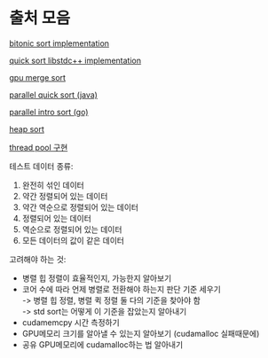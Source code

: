 출처 모음
=

[bitonic sort implementation](https://gist.github.com/mre/1392067)

[quick sort libstdc++ implementation](https://github.com/gcc-mirror/gcc/blob/d9375e490072d1aae73a93949aa158fcd2a27018/libstdc%2B%2B-v3/include/bits/stl_algo.h#L1950)

[gpu merge sort](https://github.com/rbga/CUDA-Merge-and-Bitonic-Sort/tree/master)

[parallel quick sort (java)](https://github.com/kdgyun/Sorting_Algorithm/blob/master/SortingAlgorithm/Java/ParallelSort/ParallelLeftPivotQuickSort.java)

[parallel intro sort (go)](https://github.com/kdgyun/GoSortingAlgorithms/blob/main/sorts/parallel_intro_sort.go)

[heap sort](https://github.com/ArminGh02/sorting-algorithms/blob/main/include/sorting_algorithms/sort.hpp#L193)

[thread pool 구현](https://modoocode.com/285)

테스트 데이터 종류:
1. 완전히 섞인 데이터
2. 약간 정렬되어 있는 데이터
3. 약간 역순으로 정렬되어 있는 데이터
4. 정렬되어 있는 데이터
5. 역순으로 정렬되어 있는 데이터
6. 모든 데이터의 값이 같은 데이터

고려해야 하는 것:   
- 병렬 힙 정렬이 효율적인지, 가능한지 알아보기
- 코어 수에 따라 언제 병렬로 전환해야 하는지 판단 기준 세우기   
  -> 병렬 힙 정렬, 병렬 퀵 정렬 둘 다의 기준을 찾아야 함   
  -> std sort는 어떻게 이 기준을 잡았는지 알아내기
- cudamemcpy 시간 측정하기
- GPU메모리 크기를 알아낼 수 있는지 알아보기 (cudamalloc 실패때문에)   
- 공유 GPU메모리에 cudamalloc하는 법 알아내기